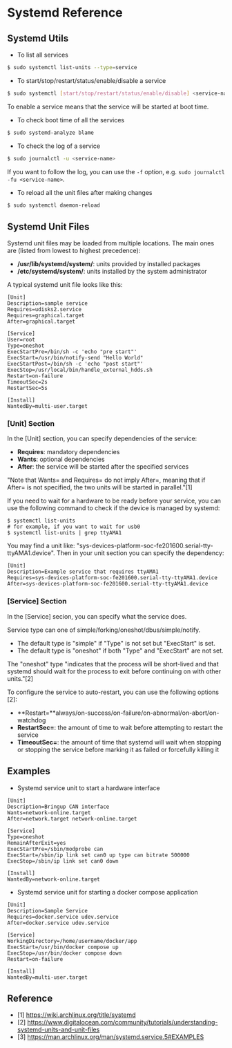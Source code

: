 # Systemd Reference

## Systemd Utils

* To list all services

```bash
$ sudo systemctl list-units --type=service
```

* To start/stop/restart/status/enable/disable a service

```bash
$ sudo systemctl [start/stop/restart/status/enable/disable] <service-name>
```

To enable a service means that the service will be started at boot time.

* To check boot time of all the services

```bash
$ sudo systemd-analyze blame
```

* To check the log of a service

```bash
$ sudo journalctl -u <service-name>
```

If you want to follow the log, you can use the `-f` option, e.g. `sudo journalctl -fu <service-name>`.

* To reload all the unit files after making changes

```bash
$ sudo systemctl daemon-reload
```

## Systemd Unit Files

Systemd unit files may be loaded from multiple locations. The main ones are (listed from lowest to highest precedence): 

* **/usr/lib/systemd/system/**: units provided by installed packages
* **/etc/systemd/system/**: units installed by the system administrator

A typical systemd unit file looks like this:

```
[Unit]
Description=sample service
Requires=udisks2.service
Requires=graphical.target
After=graphical.target

[Service]
User=root
Type=oneshot
ExecStartPre=/bin/sh -c 'echo "pre start"'
ExecStart=/usr/bin/notify-send "Hello World"
ExecStartPost=/bin/sh -c 'echo "post start"'
ExecStop=/usr/local/bin/handle_external_hdds.sh
Restart=on-failure
TimeoutSec=2s
RestartSec=5s

[Install]
WantedBy=multi-user.target
```

### [Unit] Section

In the [Unit] section, you can specify dependencies of the service:

* **Requires**: mandatory dependencies
* **Wants**: optional dependencies
* **After**: the service will be started after the specified services

"Note that Wants= and Requires= do not imply After=, meaning that if After= is not specified, the two units will be started in parallel."[1]

If you need to wait for a hardware to be ready before your service, you can use the following command to check if the device is managed by systemd:

```
$ systemctl list-units
# for example, if you want to wait for usb0
$ systemctl list-units | grep ttyAMA1
```

You may find a unit like: "sys-devices-platform-soc-fe201600.serial-tty-ttyAMA1.device". Then in your unit section you can specify the dependency:

```
[Unit]
Description=Example service that requires ttyAMA1
Requires=sys-devices-platform-soc-fe201600.serial-tty-ttyAMA1.device
After=sys-devices-platform-soc-fe201600.serial-tty-ttyAMA1.device
```

### [Service] Section

In the [Service] secion, you can specify what the service does.

Service type can one of simple/forking/oneshot/dbus/simple/notify. 

* The default type is "simple" if "Type" is not set but "ExecStart" is set.
* The default type is "oneshot" if both "Type" and "ExecStart" are not set.

The "oneshot" type "indicates that the process will be short-lived and that systemd should wait for the process to exit before continuing on with other units."[2]

To configure the service to auto-restart, you can use the following options [2]:

* **Restart=**always/on-success/on-failure/on-abnormal/on-abort/on-watchdog
* **RestartSec=**: the amount of time to wait before attempting to restart the service
* **TimeoutSec=**: the amount of time that systemd will wait when stopping or stopping the service before marking it as failed or forcefully killing it

## Examples

* Systemd service unit to start a hardware interface

```
[Unit]
Description=Bringup CAN interface
Wants=network-online.target
After=network.target network-online.target

[Service]
Type=oneshot
RemainAfterExit=yes
ExecStartPre=/sbin/modprobe can
ExecStart=/sbin/ip link set can0 up type can bitrate 500000
ExecStop=/sbin/ip link set can0 down

[Install]
WantedBy=network-online.target
```

* Systemd service unit for starting a docker compose application

```
[Unit]
Description=Sample Service
Requires=docker.service udev.service
After=docker.service udev.service

[Service]
WorkingDirectory=/home/username/docker/app
ExecStart=/usr/bin/docker compose up
ExecStop=/usr/bin/docker compose down
Restart=on-failure

[Install]
WantedBy=multi-user.target
```

## Reference

* [1] https://wiki.archlinux.org/title/systemd
* [2] https://www.digitalocean.com/community/tutorials/understanding-systemd-units-and-unit-files
* [3] https://man.archlinux.org/man/systemd.service.5#EXAMPLES
